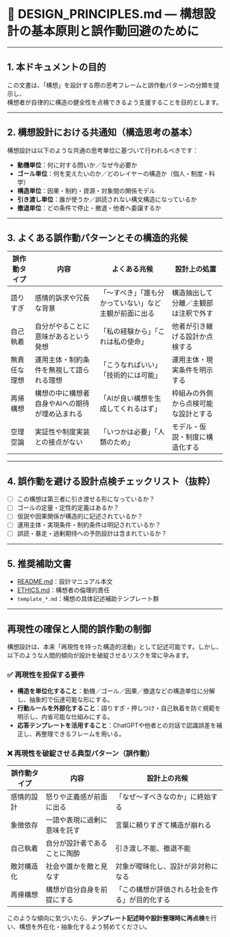 # 🧩 DESIGN_PRINCIPLES.md ― 構想設計の基本原則と誤作動回避のために

---

## 1. 本ドキュメントの目的

この文書は、「構想」を設計する際の思考フレームと誤作動パターンの分類を提示し、  
構想者が自律的に構造の健全性を点検できるよう支援することを目的とします。

---

## 2. 構想設計における共通知（構造思考の基本）

構想設計は以下のような共通の思考単位に基づいて行われるべきです：

- **動機単位**：何に対する問いか／なぜ今必要か
- **ゴール単位**：何を変えたいのか／どのレイヤーの構造か（個人・制度・科学）
- **構造単位**：因果・制約・資源・対象間の関係モデル
- **引き渡し単位**：誰が使うか／誤読されない構文構造になっているか
- **撤退単位**：どの条件で停止・撤退・他者へ委譲するか

---

## 3. よくある誤作動パターンとその構造的兆候

| 誤作動タイプ | 内容 | よくある兆候 | 設計上の処置 |
|--------------|------|----------------|------------------|
| 語りすぎ     | 感情的訴求や冗長な背景 | 「〜すべき」「誰も分かっていない」など主観が前面に出る | 構造抽出して分離／主観部は注釈で外す |
| 自己執着     | 自分がやることに意味があるという発想 | 「私の経験から」「これは私の使命」 | 他者が引き継げる設計か点検する |
| 無責任な理想 | 運用主体・制約条件を無視して語られる理想 | 「こうなればいい」「技術的には可能」 | 運用主体・現実条件を明示する |
| 再帰構想     | 構想の中に構想者自身やAIへの期待が埋め込まれる | 「AIが良い構想を生成してくれるはず」 | 枠組みの外側から点検可能な設計とする |
| 空理空論     | 実証性や制度実装との接点がない | 「いつかは必要」「人類のため」 | モデル・仮説・制度に構造化する |

---

## 4. 誤作動を避ける設計点検チェックリスト（抜粋）

- [ ] この構想は第三者に引き渡せる形になっているか？
- [ ] ゴールの定量・定性的定義はあるか？
- [ ] 仮説や因果関係が構造的に記述されているか？
- [ ] 運用主体・実現条件・制約条件は明記されているか？
- [ ] 誤読・暴走・過剰期待への予防設計は含まれているか？

---

## 5. 推奨補助文書

- [README.md](../README.md)：設計マニュアル本文
- [ETHICS.md](./ETHICS.md)：構想者の倫理的責任
- `template_*.md`：構想の具体記述補助テンプレート群
---

## 再現性の確保と人間的誤作動の制御

構想設計は、本来「再現性を持った構造的活動」として記述可能です。しかし、以下のような人間的傾向が設計を破綻させるリスクを常に孕みます。

### ✅ 再現性を担保する要件

- **構造を単位化すること**：動機／ゴール／因果／撤退などの構造単位に分解し、抽象的で伝達可能な形にする。
- **行動ルールを外部化すること**：語りすぎ・押しつけ・自己執着を防ぐ規範を明示し、内省可能な仕組みにする。
- **応答テンプレートを活用すること**：ChatGPTや他者との対話で認識誤差を補正し、再整理できるフレームを用いる。

### ❌ 再現性を破綻させる典型パターン（誤作動）

| 誤作動タイプ | 内容 | 設計上の兆候 |
|--------------|------|--------------------|
| 感情的設計   | 怒りや正義感が前面に出る | 「なぜ〜すべきなのか」に終始する |
| 象徴依存     | 一語や表現に過剰に意味を託す | 言葉に頼りすぎて構造が崩れる |
| 自己執着     | 自分が設計者であることに陶酔 | 引き渡し不能、撤退不能 |
| 敵対構造化   | 社会や誰かを敵と見なす | 対象が曖昧化し、設計が非対称になる |
| 再帰構想     | 構想が自分自身を前提にする | 「この構想が評価される社会を作る」が目的化する |

このような傾向に気づいたら、**テンプレート記述時や設計整理時に再点検**を行い、構想を外在化・抽象化するよう努めてください。
